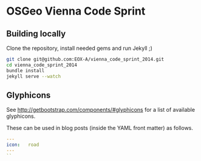 # OSGeo Vienna Code Sprint

## Building locally

Clone the repository, install needed gems and run Jekyll ;)

```bash
git clone git@github.com:EOX-A/vienna_code_sprint_2014.git
cd vienna_code_sprint_2014
bundle install
jekyll serve --watch
```

## Glyphicons

See http://getbootstrap.com/components/#glyphicons for a list of available glyphicons.

These can be used in blog posts (inside the YAML front matter) as follows.

```yaml
---
icon:   road
---
``
